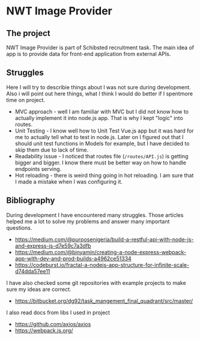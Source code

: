 # NWT Image Provider
## The project
NWT Image Provider is part of Schibsted recruitment task.
The main idea of app is to provide data for front-end application from external APIs.

## Struggles
Here I will try to describie things about I was not sure during development. Also i will point out here things, what I think I would do better if I spentmore time on project.
* MVC approach - well I am familiar with MVC but I did not know how to actually implement it into node.js app. That is why I kept "logic" into routes.
* Unit Testing - I know well how to Unit Test Vue.js app but it was hard for me to actually tell what to test in node.js. Later on I figured out that I should unit test functions in Models for example, but I have decided to skip them due to lack of time.
* Readability issue - I noticed that routes file (`/routes/API.js`) is getting bigger and bigger. I know there must be better way on how to handle endpoints serving. 
* Hot reloading - there is weird thing going in hot reloading. I am sure that I made a mistake when I was configuring it.

## Bibliography
During development I have encountered many struggles. Those articles helped me a lot to solve my problems and answer many important questions.

* https://medium.com/@purposenigeria/build-a-restful-api-with-node-js-and-express-js-d7e59c7a3dfb
* https://medium.com/@binyamin/creating-a-node-express-webpack-app-with-dev-and-prod-builds-a4962ce51334
* https://codeburst.io/fractal-a-nodejs-app-structure-for-infinite-scale-d74dda57ee11

I have also checked some git repositories with example projects to make sure my ideas are correct.

* https://bitbucket.org/dg92/task_mangement_final_quadrant/src/master/

I also read docs from libs I used in project
* https://github.com/axios/axios
* https://webpack.js.org/
